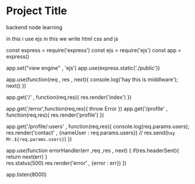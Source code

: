 # Project Title

backend node learning

in this i use ejs in this we write html css and js  



const express = require('express')
const ejs = require('ejs')
const app = express()

app.set("view engine" , 'ejs')
app.use(express.static('./public'))


app.use(function(req , res , next){
    console.log('hay this is middlware');
    next()
})


app.get('/' , function(req,res){
    res.render('index')
})

app.get('/error',function(req,res){
    throw Error
})
app.get('/profile' , function(req,res){
    res.render('profile')
})

app.get('/profile/:users' , function(req,res){
    console.log(req.params.users);
    res.render('contact' , {nameUser : req.params.users})
    // res.send(`hay Mr.${req.params.users}`)
})

app.use(function errorHandler(err ,req ,res , next) {
    if(res.headerSent){
        return next(err)
    }    
    res.status(500)
    res.render('error' , {error : err})
})


app.listen(8000)